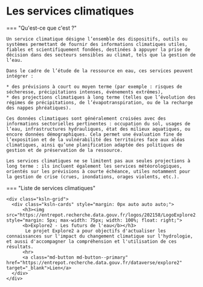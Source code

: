 # Les services climatiques

=== "Qu'est-ce que c'est ?"

    Un service climatique désigne l’ensemble des dispositifs, outils ou systèmes permettant de fournir des informations climatiques utiles, fiables et scientifiquement fondées, destinées à appuyer la prise de décision dans des secteurs sensibles au climat, tels que la gestion de l’eau.
    
    Dans le cadre de l’étude de la ressource en eau, ces services peuvent intégrer :
    
    * des prévisions à court ou moyen terme (par exemple : risques de sécheresse, précipitations intenses, événements extrêmes),
    * des projections climatiques à long terme (telles que l’évolution des régimes de précipitations, de l’évapotranspiration, ou de la recharge des nappes phréatiques).
    
    Ces données climatiques sont généralement croisées avec des informations sectorielles pertinentes : occupation du sol, usages de l’eau, infrastructures hydrauliques, état des milieux aquatiques, ou encore données démographiques. Cela permet une évaluation fine de l’exposition et de la vulnérabilité des territoires face aux aléas climatiques, ainsi qu’une planification adaptée des politiques de gestion et de préservation de la ressource.
    
    Les services climatiques ne se limitent pas aux seules projections à long terme : ils incluent également les services météorologiques, orientés sur les prévisions à courte échéance, utiles notamment pour la gestion de crise (crues, inondations, orages violents, etc.).

=== "Liste de services climatiques"

    <div class="ksln-grid">
      <div class="ksln-cards" style="margin: 0px auto auto auto;">
          <h3><img src="https://entrepot.recherche.data.gouv.fr/logos/202158/LogoExplore2.png" style="margin: 5px; max-width: 75px; width: 100%; float: right;">
          <b>Explore2 - Les futurs de l'eau</b></h3>
           Le projet Explore2 a pour objectifs d'actualiser les connaissances sur l'impact du changement climatique sur l'hydrologie, et aussi d'accompagner la compréhension et l'utilisation de ces résultats.
          <hr>
          <a class="md-button md-button--primary" href="https://entrepot.recherche.data.gouv.fr/dataverse/explore2" target="_blank">Lien</a>
      </div> 
    </div>
